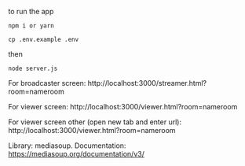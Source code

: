 to run the app

`npm i or yarn`

`cp .env.example .env`

then

`node server.js`

For broadcaster screen: http://localhost:3000/streamer.html?room=nameroom

For viewer screen: http://localhost:3000/viewer.html?room=nameroom

For viewer screen other (open new tab and enter url): http://localhost:3000/viewer.html?room=nameroom

Library: mediasoup. Documentation: https://mediasoup.org/documentation/v3/
